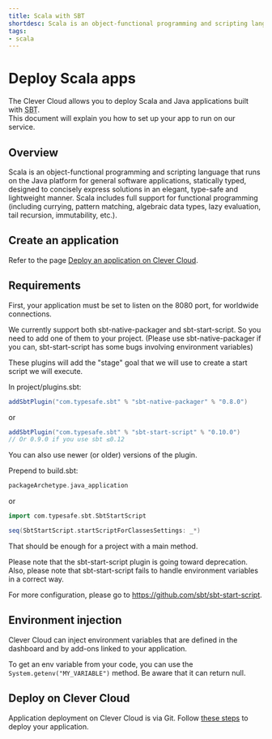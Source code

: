 ```yaml
---
title: Scala with SBT
shortdesc: Scala is an object-functional programming and scripting language that runs on the Java platform…
tags:
- scala
---
```


# Deploy Scala apps

The Clever Cloud allows you to deploy Scala and Java applications built with <acronym title=" Simple Build Tool">SBT</acronym>.  
This document will explain you how to set up your app to run on our service.

## Overview

Scala is an object-functional programming and scripting language that runs on the Java platform for general software
applications, statically typed, designed to concisely express solutions in an elegant, type-safe and lightweight manner.
Scala includes full support for functional programming (including currying, pattern matching, algebraic data types, lazy
evaluation, tail recursion, immutability, etc.).

## Create an application

Refer to the page [Deploy an application on Clever Cloud](/doc/clever-cloud-overview/add-application/).

## Requirements

First, your application must be set to listen on the 8080 port, for worldwide
connections.

We currently support both sbt-native-packager and sbt-start-script. So
you need to add one of them to your project. (Please use sbt-native-packager if you can,
sbt-start-script has some bugs involving environment variables)

These plugins will add the "stage" goal that we will use to create a
start script we will execute.

In project/plugins.sbt:

```scala
addSbtPlugin("com.typesafe.sbt" % "sbt-native-packager" % "0.8.0")
```

or

```scala
addSbtPlugin("com.typesafe.sbt" % "sbt-start-script" % "0.10.0")
// Or 0.9.0 if you use sbt ≤0.12
```


You can also use newer (or older) versions of the plugin.

Prepend to build.sbt:

```scala
packageArchetype.java_application
```

or

```scala
import com.typesafe.sbt.SbtStartScript

seq(SbtStartScript.startScriptForClassesSettings: _*)
```

That should be enough for a project with a main method.

Please note that the sbt-start-script plugin is going toward deprecation. Also, please
note that sbt-start-script fails to handle environment variables in a correct way.

For more configuration, please go to <a href="https://github.com/sbt/sbt-start-script" target="_blank">https://github.com/sbt/sbt-start-script</a>.

## Environment injection

Clever Cloud can inject environment variables that are defined in the
dashboard and by add-ons linked to your application.

To get an env variable from your code, you can use the `System.getenv("MY_VARIABLE")` method. Be aware that it can return null.

## Deploy on Clever Cloud

Application deployment on Clever Cloud is via Git. Follow [these steps](/doc/clever-cloud-overview/add-application/) to deploy your application.
